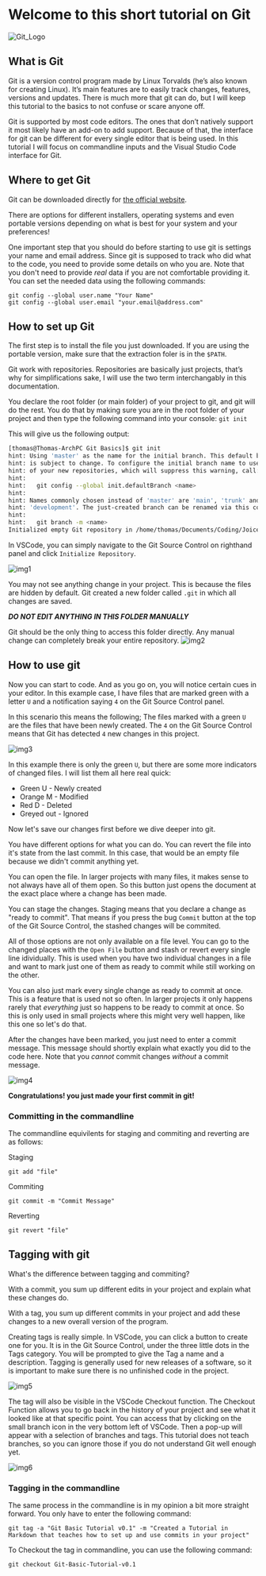 # Welcome to this short tutorial on Git
![Git_Logo](./img/logo.png "Git Logo")

## What is Git
Git is a version control program made by Linux Torvalds (he’s also known for creating Linux). It’s main features are to easily track changes, features, versions and updates. There is much more that git can do, but I will keep this tutorial to the basics to not confuse or scare anyone off.

Git is supported by most code editors. The ones that don’t natively support it most likely have an add-on to add support. Because of that, the interface for git can be different for every single editor that is being used. In this tutorial I will focus on commandline inputs and the Visual Studio Code interface for Git.

## Where to get Git
Git can be downloaded directly for [the official website](https://git-scm.com/).

There are options for different installers, operating systems and even portable versions depending on what is best for your system and your preferences!

One important step that you should do before starting to use git is settings your name and email address. Since git is supposed to track who did what to the code, you need to provide some details on who you are. Note that you don't need to provide *real* data if you are not comfortable providing it. You can set the needed data using the following commands:
```
git config --global user.name "Your Name"
git config --global user.email "your.email@address.com"
```

## How to set up Git
The first step is to install the file you just downloaded. If you are using the portable version, make sure that the extraction foler is in the `$PATH`.

Git work with repositories. Repositories are basically just projects, that’s why for simplifications sake, I will use the two term interchangably in this documentation.

You declare the root folder (or main folder) of your project to git, and git will do the rest. You do that by making sure you are in the root folder of your project and then type the following command into your console: `git init`

This will give us the following output:
```bash
[thomas@Thomas-ArchPC Git Basics]$ git init
hint: Using 'master' as the name for the initial branch. This default branch name
hint: is subject to change. To configure the initial branch name to use in all
hint: of your new repositories, which will suppress this warning, call:
hint: 
hint:   git config --global init.defaultBranch <name>
hint: 
hint: Names commonly chosen instead of 'master' are 'main', 'trunk' and
hint: 'development'. The just-created branch can be renamed via this command:
hint: 
hint:   git branch -m <name>
Initialized empty Git repository in /home/thomas/Documents/Coding/JoiceTechTutorials/Git Basics/.git/
```

In VSCode, you can simply navigate to the Git Source Control on righthand panel and click `Initialize Repository`.

![img1](./img/img1.png "Documentation Image #1")

You may not see anything change in your project. This is because the files are hidden by default. Git created a new folder called `.git` in which all changes are saved.

***DO NOT EDIT ANYTHING IN THIS FOLDER MANUALLY***

Git should be the only thing to access this folder directly. Any manual change can completely break your entire repository.
![img2](./img/img2.png "Documentation Image #2")

## How to use git

Now you can start to code. And as you go on, you will notice certain cues in your editor. In this example case, I have files that are marked green with a letter `U` and a notification saying `4` on the Git Source Control panel.

In this scenario this means the following; The files marked with a green `U` are the files that have been newly created. The `4` on the Git Source Control means that Git has detected `4` new changes in this project.

![img3](./img/img3.png "Documentation Image #3")

In this example there is only the green `U`, but there are some more indicators of changed files. I will list them all here real quick:

- Green U - Newly created
- Orange M - Modified
- Red D - Deleted
- Greyed out - Ignored

Now let's save our changes first before we dive deeper into git.

You have different options for what you can do. You can revert the file into it's state from the last commit. In this case, that would be an empty file because we didn't commit anything yet.

You can open the file. In larger projects with many files, it makes sense to not always have all of them open. So this button just opens the document at the exact place where a change has been made.

You can stage the changes. Staging means that you declare a change as "ready to commit". That means if you press the bug `Commit` button at the top of the Git Source Control, the stashed changes will be commited.

All of those options are not only available on a file level. You can go to the changed places with the `Open File` button and stash or revert every single line idividually. This is used when you have two individual changes in a file and want to mark just one of them as ready to commit while still working on the other.

You can also just mark every single change as ready to commit at once. This is a feature that is used not so often. In larger projects it only happens rarely that *everything* just so happens to be ready to commit at once. So this is only used in small projects where this might very well happen, like this one so let's do that.

After the changes have been marked, you just need to enter a commit message. This message should shortly explain what exactly you did to the code here. Note that you *cannot* commit changes *without* a commit message.

![img4](./img/img4.png "Documentation Image #4")

**Congratulations! you just made your first commit in git!**

### Committing in the commandline

The commandline equivilents for staging and commiting and reverting are as follows:

Staging
```
git add "file"
```

Commiting
```
git commit -m "Commit Message"
```

Reverting
```
git revert "file"
```

## Tagging with git

What's the difference between tagging and commiting?

With a commit, you sum up different edits in your project and explain what these changes do.

With a tag, you sum up different commits in your project and add these changes to a new overall version of the program.

Creating tags is really simple. In VSCode, you can click a button to create one for you. It is in the Git Source Control, under the three little dots in the Tags category. You will be prompted to give the Tag a name and a description. Tagging is generally used for new releases of a software, so it is important to make sure there is no unfinished code in the project.

![img5](./img/img5.png "Documentation Image #5")

The tag will also be visible in the VSCode Checkout function. The Checkout Function allows you to go back in the history of your project and see what it looked like at that specific point. You can access that by clicking on the small branch icon in the very bottom left of VSCode. Then a pop-up will appear with a selection of branches and tags. This tutorial does not teach branches, so you can ignore those if you do not understand Git well enough yet.

![img6](./img/img6.png "Documentation Image #6")

### Tagging in the commandline

The same process in the commandline is in my opinion a bit more straight forward. You only have to enter the following command:
```
git tag -a "Git Basic Tutorial v0.1" -m "Created a Tutorial in Markdown that teaches how to set up and use commits in your project"
```

To Checkout the tag in commandline, you can use the following command:
```
git checkout Git-Basic-Tutorial-v0.1
```